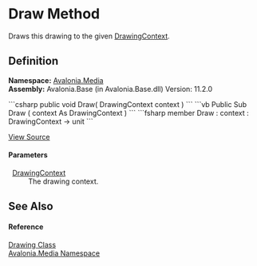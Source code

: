 # Draw Method


Draws this drawing to the given <a href="T_Avalonia_Media_DrawingContext">DrawingContext</a>.



## Definition
**Namespace:** <a href="N_Avalonia_Media">Avalonia.Media</a>  
**Assembly:** Avalonia.Base (in Avalonia.Base.dll) Version: 11.2.0

<Tabs groupId="api-code-preview">
<TabItem value="csharp" label="C#">
```csharp
public void Draw(
	DrawingContext context
)
```
</TabItem>
<TabItem value="vb" label="VB">
```vb
Public Sub Draw ( 
	context As DrawingContext
)
```
</TabItem>
<TabItem value="fsharp" label="F#">
```fsharp
member Draw : 
        context : DrawingContext -> unit 
```
</TabItem>
</Tabs>



<a href="https://github.com/AvaloniaUI/Avalonia/tree/master/src/Avalonia.Base/Media/Drawing.cs#L17" title="View the source code">View Source</a>



#### Parameters
<dl><dt>  <a href="T_Avalonia_Media_DrawingContext">DrawingContext</a></dt><dd>The drawing context.</dd></dl>

## See Also


#### Reference
<a href="T_Avalonia_Media_Drawing">Drawing Class</a>  
<a href="N_Avalonia_Media">Avalonia.Media Namespace</a>  
